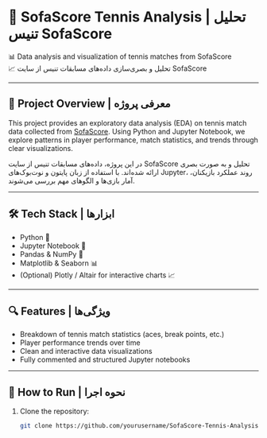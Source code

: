 # 🎾 SofaScore Tennis Analysis | تحلیل تنیس SofaScore

📊 Data analysis and visualization of tennis matches from SofaScore  
📈 تحلیل و بصری‌سازی داده‌های مسابقات تنیس از سایت SofaScore

---

## 📁 Project Overview | معرفی پروژه

This project provides an exploratory data analysis (EDA) on tennis match data collected from [SofaScore](https://www.sofascore.com). Using Python and Jupyter Notebook, we explore patterns in player performance, match statistics, and trends through clear visualizations.

در این پروژه، داده‌های مسابقات تنیس از سایت SofaScore تحلیل و به صورت بصری ارائه شده‌اند. با استفاده از زبان پایتون و نوت‌بوک‌های Jupyter، روند عملکرد بازیکنان، آمار بازی‌ها و الگوهای مهم بررسی می‌شوند.

---

## 🛠️ Tech Stack | ابزارها

- Python 🐍  
- Jupyter Notebook 📓  
- Pandas & NumPy 🔢  
- Matplotlib & Seaborn 📊  
- (Optional) Plotly / Altair for interactive charts 📈

---

## 🔍 Features | ویژگی‌ها

- Breakdown of tennis match statistics (aces, break points, etc.)  
- Player performance trends over time  
- Clean and interactive data visualizations  
- Fully commented and structured Jupyter notebooks

---

## 🚀 How to Run | نحوه اجرا

1. Clone the repository:
   ```bash
   git clone https://github.com/yourusername/SofaScore-Tennis-Analysis.git
